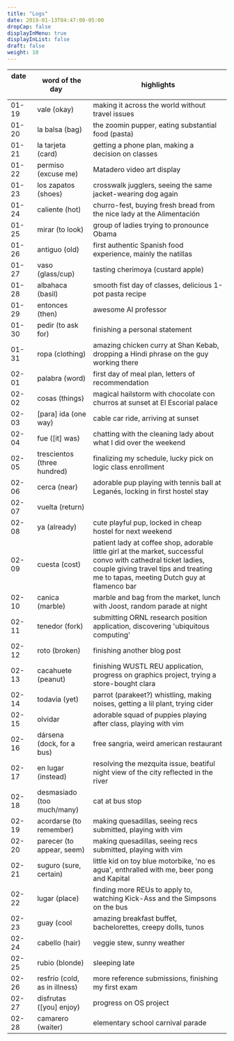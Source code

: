 ```yaml
---
title: "Logs"
date: 2019-01-13T04:47:00-05:00
dropCap: false
displayInMenu: true
displayInList: false
draft: false
weight: 10
---
```


| date  &nbsp; &nbsp; &nbsp; &nbsp; &nbsp; &nbsp; &nbsp; &nbsp; &nbsp;  | word of the day &nbsp; &nbsp; &nbsp;| highlights |
|----------|-----------------|-----------|
| 01-19   | vale (okay) | making it across the world without travel issues |
| 01-20   | la balsa (bag) | the zoomin pupper, eating substantial food (pasta) |
| 01-21   | la tarjeta (card) | getting a phone plan, making a decision on classes |
| 01-22   | permiso (excuse me) | Matadero video art display |
| 01-23   | los zapatos (shoes) | crosswalk jugglers, seeing the same jacket-wearing dog again |
| 01-24   | caliente (hot) | churro-fest, buying fresh bread from the nice lady at the Alimentación |
| 01-25   | mirar (to look) | group of ladies trying to pronounce Obama 
| 01-26   | antiguo (old) | first authentic Spanish food experience, mainly the natillas |
| 01-27   | vaso (glass/cup) | tasting cherimoya (custard apple) |
| 01-28   | albahaca (basil) | smooth fist day of classes, delicious 1-pot pasta recipe |
| 01-29   | entonces (then) | awesome AI professor |
| 01-30   | pedir (to ask for) | finishing a personal statement |
| 01-31   | ropa (clothing) | amazing chicken curry at Shan Kebab, dropping a Hindi phrase on the guy working there 
| 02-01   | palabra (word) | first day of meal plan, letters of recommendation |
| 02-02   | cosas (things) | magical hailstorm with chocolate con churros at sunset at El Escorial palace |
| 02-03   | [para] ida (one way) | cable car ride, arriving at sunset 
| 02-04   | fue ([it] was) | chatting with the cleaning lady about what I did over the weekend |
| 02-05   | trescientos (three hundred) | finalizing my schedule, lucky pick on logic class enrollment 
| 02-06   | cerca (near) | adorable pup playing with tennis ball at Leganés, locking in first hostel stay |
| 02-07   | vuelta (return) |  |
| 02-08   | ya (already) | cute playful pup, locked in cheap hostel for next weekend |
| 02-09   | cuesta (cost) | patient lady at coffee shop, adorable little girl at the market, successful convo with cathedral ticket ladies, couple giving travel tips and treating me to tapas, meeting Dutch guy at flamenco bar |
| 02-10   | canica (marble) | marble and bag from the market, lunch with Joost, random parade at night |
| 02-11   | tenedor (fork) | submitting ORNL research position application, discovering 'ubiquitous computing' |
| 02-12   | roto (broken) | finishing another blog post |
| 02-13   | cacahuete (peanut) | finishing WUSTL REU application, progress on graphics project, trying a store-bought clara |
| 02-14   | todavía (yet) | parrot (parakeet?) whistling, making noises, getting a lil plant, trying cider |
| 02-15   | olvidar | adorable squad of puppies playing after class, playing with vim |
| 02-16   | dársena (dock, for a bus) | free sangria, weird american restaurant |
| 02-17   | en lugar (instead) | resolving the mezquita issue, beatiful night view of the city reflected in the river |
| 02-18   | desmasiado (too much/many) | cat at bus stop |
| 02-19   | acordarse (to remember) | making quesadillas, seeing recs submitted, playing with vim  |
| 02-20   | parecer (to appear, seem) | making quesadillas, seeing recs submitted, playing with vim  |
| 02-21   | suguro (sure, certain) | little kid on toy blue motorbike, 'no es agua', enthralled with me, beer pong and Kapital|
| 02-22   | lugar (place) | finding more REUs to apply to, watching Kick-Ass and the Simpsons on the bus |
| 02-23   | guay (cool | amazing breakfast buffet, bachelorettes, creepy dolls, tunos |
| 02-24   | cabello (hair) | veggie stew, sunny weather |
| 02-25   | rubio (blonde)| sleeping late |
| 02-26   | resfrío (cold, as in illness) | more reference submissions, finishing my first exam |
| 02-27   | disfrutas ([you] enjoy) | progress on OS project |
| 02-28   | camarero (waiter) | elementary school carnival parade |

